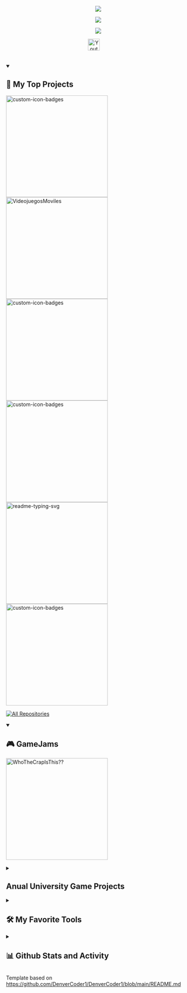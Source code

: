 <p align="center">
  <img src="https://readme-typing-svg.demolab.com/?lines=Joseda+Machine;Evar+3D&font=Fira%20Code&color=F7F7F7FF&size=25&center=true&width=380&height=45&duration=4000&pause=1000">
</p>

<p align="center">
  <img src="https://readme-typing-svg.demolab.com/?lines=Programmer+And+Technical-Artist&font=Fira%20Code&size=15&color=F72929&center=true&width=380&height=45&duration=100&pause=60000">
</p>

<p align="center">
  <img src="https://readme-typing-svg.demolab.com/?lines=VideoGame+Developer;3D+Artist&font=Fira%20Code&size=18&center=true&width=380&height=45&duration=600&pause=2000">
</p>



<!-- Social icons section -->
<p align="center">
  <a href="https://www.youtube.com/channel/UCwsdMfstGKGOEJOCeDO5Xlw"><img width="32px" alt="Youtube" title="Youtube" src="https://i.imgur.com/qiXu7b2.png"/></a>
  &#8287;&#8287;&#8287;&#8287;&#8287;
  <!--<a href="https://discord.gg/fPrdqh3Zfu" alt="Discord" title="Dev Pro Tips Discord Server"><img width="32px" src="https://i.imgur.com/OViZO8J.png"/></a>-->
</p>

<br/>

<!-- Social badges section -->
<!-- Badges with custom icons - https://github.com/DenverCoder1/custom-icon-badges -->
<!-- View counter - https://github.com/DenverCoder1/Simple-View-Counter -->
<!--
<p align="center">
  <a href="https://github.com/DenverCoder1?tab=repositories&sort=stargazers">
    <img alt="total stars" title="Total stars on GitHub" src="https://custom-icon-badges.demolab.com/github/stars/DenverCoder1?color=55960c&style=for-the-badge&labelColor=488207&logo=star"/></a>
  <a href="https://github.com/JosedaMachine?tab=followers">
    <img alt="followers" title="Follow me on Github" src="https://custom-icon-badges.demolab.com/github/followers/DenverCoder1?color=236ad3&labelColor=1155ba&style=for-the-badge&logo=person-add&label=Follow&logoColor=white"/></a>
  <a href="https://github.com/DenverCoder1/Simple-View-Counter">
    <img alt="views" title="GitHub profile views" src="https://freshidea.com/jonah/app/DenverCoder1-profile-views"/></a>
</p>
-->


<details open> 
  <summary><h2>📘 My Top Projects </h2></summary>
  <p align="left">
    <a href="https://github.com/SergioJAlfonso/TFG-Distribution-and-Generation-System-of-Custom-Props-in-Blender"><img width="278" src="https://denvercoder1-github-readme-stats.vercel.app/api/pin?username=SergioJAlfonso&repo=TFG-Distribution-and-Generation-System-of-Custom-Props-in-Blender&theme=react&bg_color=1F222E&title_color=F85D7F&hide_border=true&icon_color=F8D866&show_icons=false" alt="custom-icon-badges"></a>
    <a href="https://github.com/JosedaMachine/LocalizationTesting-CollabProject"><img width="278" src="https://denvercoder1-github-readme-stats.vercel.app/api/pin/?username=JosedaMachine&repo=LocalizationTesting-CollabProject&theme=react&bg_color=1F222E&title_color=F85D7F&hide_border=true&icon_color=F8D866&show_icons=false" alt="VideojuegosMoviles"></a>
    <a href="https://github.com/JosedaMachine/SDL_VideoReproductor"><img width="278" src="https://denvercoder1-github-readme-stats.vercel.app/api/pin?username=JosedaMachine&repo=SDL_VideoReproductor&theme=react&bg_color=1F222E&title_color=F85D7F&hide_border=true&icon_color=F8D866&show_icons=false" alt="custom-icon-badges"></a>
    <a href="https://github.com/CLAP-VideoGames/ParserXML-Lua"><img width="278" src="https://denvercoder1-github-readme-stats.vercel.app/api/pin?username=CLAP-VideoGames&repo=ParserXML-Lua&theme=react&bg_color=1F222E&title_color=F85D7F&hide_border=true&icon_color=F8D866&show_icons=false" alt="custom-icon-badges"></a>
    <a href="https://github.com/angelo066/SanManuelBueno"><img width="278" src="https://denvercoder1-github-readme-stats.vercel.app/api/pin/?username=angelo066&repo=SanManuelBueno&theme=react&bg_color=1F222E&title_color=F85D7F&hide_border=true&icon_color=F8D866&show_icons=false" alt="readme-typing-svg"></a>
    <a href="https://github.com/CLAP-VideoGames/CaptainBrineTooth"><img width="278" src="https://denvercoder1-github-readme-stats.vercel.app/api/pin?username=CLAP-VideoGames&repo=CaptainBrineTooth&theme=react&bg_color=1F222E&title_color=F85D7F&hide_border=true&icon_color=F8D866&show_icons=false" alt="custom-icon-badges"></a>
   </p>

  <a href="https://github.com/JosedaMachine?tab=repositories&sort=stargazers"><img alt="All Repositories" title="All Repositories" src="https://custom-icon-badges.demolab.com/badge/-Click%20Here%20For%20All%20My%20Repos-1F222E?style=for-the-badge&logoColor=white&logo=repo"/></a>
</details>

<details open> 
  <summary><h2>🎮 GameJams</h2></summary>
  <p align="left">
    <a href="https://github.com/JosedaMachine/LocalizationTesting-CollabProject"><img width="278" src="https://denvercoder1-github-readme-stats.vercel.app/api/pin/?username=SergioJAlfonso&repo=WhoTheCrap&theme=react&bg_color=1F222E&title_color=F85D7F&hide_border=true&icon_color=F8D866&show_icons=false" alt="WhoTheCrapIsThis??"></a>
   </p>
</details>

<details> 
  <summary><h2>Anual University Game Projects </h2></summary>
  <p align="left">
    <a href="https://github.com/Proyectos1-FDI-UCM/c1920-Grupo05"><img width="278" src="https://denvercoder1-github-readme-stats.vercel.app/api/pin?username=Proyectos1-FDI-UCM&repo=c1920-Grupo05&theme=react&bg_color=1F222E&title_color=F85D7F&hide_border=true&icon_color=F8D866&show_icons=false" alt="custom-icon-badges"></a>
    <a href="https://github.com/CLAP-VideoGames/CaptainBrineTooth"><img width="278" src="https://denvercoder1-github-readme-stats.vercel.app/api/pin?username=CLAP-VideoGames&repo=CaptainBrineTooth&theme=react&bg_color=1F222E&title_color=F85D7F&hide_border=true&icon_color=F8D866&show_icons=false" alt="custom-icon-badges"></a>
    <a href="https://github.com/CLAP-VideoGames/K_Engine"><img width="278" src="https://denvercoder1-github-readme-stats.vercel.app/api/pin?username=CLAP-VideoGames&repo=K_Engine&theme=react&bg_color=1F222E&title_color=F85D7F&hide_border=true&icon_color=F8D866&show_icons=false" alt="custom-icon-badges"></a>
    <a href="https://github.com/SergioJAlfonso/TFG-Distribution-and-Generation-System-of-Custom-Props-in-Blender"><img width="278" src="https://denvercoder1-github-readme-stats.vercel.app/api/pin?username=SergioJAlfonso&repo=TFG-Distribution-and-Generation-System-of-Custom-Props-in-Blender&theme=react&bg_color=1F222E&title_color=F85D7F&hide_border=true&icon_color=F8D866&show_icons=false" alt="custom-icon-badges"></a>
   </p>

  <a href="https://github.com/JosedaMachine?tab=repositories&sort=stargazers"><img alt="All Repositories" title="All Repositories" src="https://custom-icon-badges.demolab.com/badge/-Click%20Here%20For%20All%20My%20Repos-1F222E?style=for-the-badge&logoColor=white&logo=repo"/></a>
</details>

<details> 
  <summary><h2>🛠️ My Favorite Tools</h2></summary>
  <!-- Some badges are from https://github.com/Ileriayo/markdown-badges -->

  <h3>👨‍💻 Programming and Markup Languages</h3>

  <p>
      <a href="https://github.com/search?q=user%3ADenverCoder1+language%3Ac"><img alt="C" src="https://custom-icon-badges.demolab.com/badge/C-03599C.svg?logo=c-in-hexagon&logoColor=white"></a>
      <a href="https://github.com/search?q=user%3ADenverCoder1+language%3Acpp"><img alt="C++" src="https://custom-icon-badges.demolab.com/badge/C++-9C033A.svg?logo=cpp2&logoColor=white"></a>
      <a href="https://github.com/search?q=user%3ADenverCoder1+language%3Acsharp"><img alt="C#" src="https://custom-icon-badges.demolab.com/badge/C%23-68217A.svg?logo=cs2&logoColor=white"></a>
      <a href="https://github.com/search?q=user%3ADenverCoder1+language%3Ajava"><img alt="Java" src="https://custom-icon-badges.demolab.com/badge/Java-007396.svg?logo=java&logoColor=white"></a>
      <a href="https://github.com/search?q=user%3ADenverCoder1+language%3Ajavascript"><img alt="JavaScript" src="https://img.shields.io/badge/JavaScript-F7DF1E.svg?logo=javascript&logoColor=black"></a>
      <a href="https://github.com/search?q=user%3ADenverCoder1+language%3Atex"><img alt="LaTeX" src="https://img.shields.io/badge/LaTeX-008080.svg?logo=LaTeX&logoColor=white"></a>
      <a href="https://github.com/search?q=user%3ADenverCoder1+language%3Amarkdown"><img alt="Markdown" src="https://img.shields.io/badge/Markdown-000000.svg?logo=markdown&logoColor=white"></a>
      <a href="https://github.com/search?q=user%3ADenverCoder1+language%3Apython"><img alt="Python" src="https://img.shields.io/badge/Python-14354C.svg?logo=python&logoColor=white"></a>
      </p>

  <h3>🧰 Frameworks and Libraries</h3>

  <p>
      <a href="#"><img alt="Discord.py" src="https://custom-icon-badges.demolab.com/badge/Discord.py-0d1620.svg?logo=dpy"></a>
      <a href="#"><img alt="NumPy" src="https://img.shields.io/badge/Numpy-013243.svg?logo=numpy&logoColor=white"></a>
      </p>

  <h3>🗄️ Databases and Cloud Hosting</h3>

  <p>
      <a href="#"><img alt="GitHub Pages" src="https://img.shields.io/badge/GitHub%20Pages-327FC7.svg?logo=github&logoColor=white"></a>
      <a href="#"><img alt="Notion" src="https://img.shields.io/badge/Notion-010101.svg?logo=notion&logoColor=white"></a>
      </p>

  <h3>💻 Software and Tools</h3>

  <p>
      <a href="#"><img alt="Adobe" src="https://img.shields.io/badge/Adobe-FF0000.svg?logo=adobe&logoColor=white"></a>
      <a href="#"><img alt="Android" src="https://img.shields.io/badge/Android-3DDC84?logo=android&logoColor=white"></a>
      <a href="#"><img alt="Android Studio" src="https://img.shields.io/badge/Android%20Studio-008678.svg?logo=android-studio&logoColor=white"></a>
      <a href="#"><img alt="Audacity" src="https://img.shields.io/badge/-Audacity-0000CC?logo=audacity&logoColor=white"></a>
      <a href="#"><img alt="Dark Reader" src="https://img.shields.io/badge/-Dark%20Reader-141E24?logo=dark-reader&logoColor=white"></a>
      <a href="#"><img alt="Discord" src="https://img.shields.io/badge/-Discord-5865F2.svg?logo=discord&logoColor=white"></a>
      <a href="#"><img alt="Git" src="https://img.shields.io/badge/Git-F05033.svg?logo=git&logoColor=white"></a>
      <a href="#"><img alt="GitHub Desktop" src="https://img.shields.io/badge/GitHub%20Desktop-8034A9.svg?logo=github&logoColor=white"></a>
      <a href="#"><img alt="Google Sheets" src="https://img.shields.io/badge/Sheets-34A853.svg?logo=google%20sheets&logoColor=white"></a>
      <a href="#"><img alt="OBS Studio" src="https://img.shields.io/badge/-OBS-302E31?logo=obs-studio&logoColor=white"></a>
      <a href="#"><img alt="Photopea" src="https://img.shields.io/badge/Photopea-18A497?logo=photopea&logoColor=white"></a>
      <a href="#"><img alt="Stack Overflow" src="https://img.shields.io/badge/-Stack%20Overflow-FE7A16?logo=stack-overflow&logoColor=white"></a>
      <a href="#"><img alt="Visual Studio" src="https://img.shields.io/badge/Visual%20Studio-5C2D91.svg?style=for-the-badge&logo=visual-studio&logoColor=white"></a>
      <a href="#"><img alt="Visual Studio Code" src="https://img.shields.io/badge/Visual%20Studio%20Code-0078d7.svg?logo=visual-studio-code&logoColor=white"></a>
      <a href="#"><img alt="Unity" src="https://img.shields.io/badge/unity-%23000000.svg?style=for-the-badge&logo=unity&logoColor=white"></a>
      <a href="#"><img alt="Unreal Engine" src="https://img.shields.io/badge/unrealengine-%23313131.svg?style=for-the-badge&logo=unrealengine&logoColor=white"></a>
      <a href="#"><img alt="Photoshop" src="https://img.shields.io/badge/adobe%20photoshop-%2331A8FF.svg?style=for-the-badge&logo=adobe%20photoshop&logoColor=white"></a>
      <a href="#"><img alt="Blender" src="https://img.shields.io/badge/blender-%23F5792A.svg?style=for-the-badge&logo=blender&logoColor=white"></a>
  </p>
</details>


<details> 
  <summary><h2>📊 Github Stats and Activity</h2></summary>

  <h3>🔥 Streak Stats</h3>

  <!-- GitHub Readme Streak Stats - https://github.com/DenverCoder1/github-readme-streak-stats -->
  <p>
    <a href="https://github.com/DenverCoder1/github-readme-streak-stats">
      <img title="🔥 Get streak stats for your profile at git.io/streak-stats" alt="DenverCoder1's streak" src="https://streak-stats.demolab.com/?user=JosedaMachine&theme=monokai-metallian&hide_border=true"/>
    </a>
    <!--<p>🔥 Get streak stats for your profile at <a href="https://git.io/streak-stats">git.io/streak-stats</a></p>-->
  </p>

  <h3>💻 GitHub Profile Stats</h3>

  <!-- https://github.com/anuraghazra/github-readme-stats -->
  <b>Note:</b> Top languages is only a metric of the languages my public code consists of and doesn't reflect experience or skill level.

  <a href="https://github.com/anuraghazra/github-readme-stats"><img alt="DenverCoder1's Github Stats" src="https://denvercoder1-github-readme-stats.vercel.app/api/?username=JosedaMachine&show_icons=true&include_all_commits=true&count_private=true&theme=react&hide_border=true&bg_color=1F222E&title_color=F85D7F&icon_color=F8D866" height="192px"/></a>
  <a href="https://github.com/anuraghazra/github-readme-stats"><img alt="DenverCoder1's Top Languages" src="https://denvercoder1-github-readme-stats.vercel.app/api/top-langs/?username=JosedaMachine&langs_count=8&layout=compact&theme=react&hide_border=true&bg_color=1F222E&title_color=F85D7F&icon_color=F8D866&hide=Jupyter%20Notebook,Roff" height="192px"/></a>
  <br/>

  
  <!-- https://github.com/ashutosh00710/github-readme-activity-graph -->
  GitHub activities of last 31 days
  <a href="https://github.com/ashutosh00710/github-readme-activity-graph"><img alt="JosedaMachine's Activity Graph" src="https://github-readme-activity-graph.vercel.app/graph/?username=JosedaMachine&theme=dracula&hide_border=true"/></a>
  
  <h3>⚡ Recent GitHub Activity</h3>

  <!-- https://github.com/jamesgeorge007/github-activity-readme -->
  <!--START_SECTION:activity-->

</details>

Template based on https://github.com/DenverCoder1/DenverCoder1/blob/main/README.md
